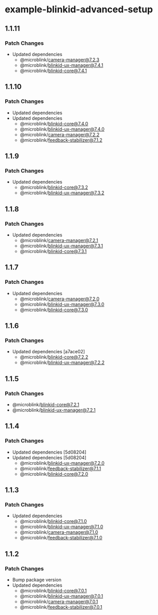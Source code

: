 # example-blinkid-advanced-setup

## 1.1.11

### Patch Changes

- Updated dependencies
  - @microblink/camera-manager@7.2.3
  - @microblink/blinkid-ux-manager@7.4.1
  - @microblink/blinkid-core@7.4.1

## 1.1.10

### Patch Changes

- Updated dependencies
- Updated dependencies
  - @microblink/blinkid-core@7.4.0
  - @microblink/blinkid-ux-manager@7.4.0
  - @microblink/camera-manager@7.2.2
  - @microblink/feedback-stabilizer@7.1.2

## 1.1.9

### Patch Changes

- Updated dependencies
  - @microblink/blinkid-core@7.3.2
  - @microblink/blinkid-ux-manager@7.3.2

## 1.1.8

### Patch Changes

- Updated dependencies
  - @microblink/camera-manager@7.2.1
  - @microblink/blinkid-ux-manager@7.3.1
  - @microblink/blinkid-core@7.3.1

## 1.1.7

### Patch Changes

- Updated dependencies
  - @microblink/camera-manager@7.2.0
  - @microblink/blinkid-ux-manager@7.3.0
  - @microblink/blinkid-core@7.3.0

## 1.1.6

### Patch Changes

- Updated dependencies [a7ace02]
  - @microblink/blinkid-core@7.2.2
  - @microblink/blinkid-ux-manager@7.2.2

## 1.1.5

### Patch Changes

- @microblink/blinkid-core@7.2.1
- @microblink/blinkid-ux-manager@7.2.1

## 1.1.4

### Patch Changes

- Updated dependencies [5d08204]
- Updated dependencies [5d08204]
  - @microblink/blinkid-ux-manager@7.2.0
  - @microblink/feedback-stabilizer@7.1.1
  - @microblink/blinkid-core@7.2.0

## 1.1.3

### Patch Changes

- Updated dependencies
  - @microblink/blinkid-core@7.1.0
  - @microblink/blinkid-ux-manager@7.1.0
  - @microblink/camera-manager@7.1.0
  - @microblink/feedback-stabilizer@7.1.0

## 1.1.2

### Patch Changes

- Bump package version
- Updated dependencies
  - @microblink/blinkid-core@7.0.1
  - @microblink/blinkid-ux-manager@7.0.1
  - @microblink/camera-manager@7.0.1
  - @microblink/feedback-stabilizer@7.0.1
